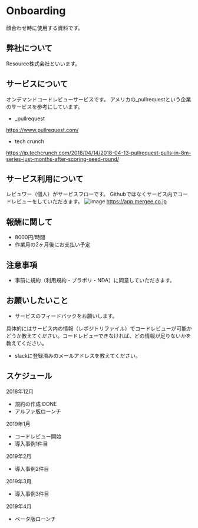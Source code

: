 # Onboarding
顔合わせ時に使用する資料です。

## 弊社について
Resource株式会社といいます。

## サービスについて
オンデマンドコードレビューサービスです。
アメリカの_pullrequestという企業のサービスを参考にしています。

* _pullrequest

https://www.pullrequest.com/

* tech crunch

https://jp.techcrunch.com/2018/04/14/2018-04-13-pullrequest-pulls-in-8m-series-just-months-after-scoring-seed-round/

## サービス利用について
レビュワー（個人）がサービスフローです。
Githubではなくサービス内でコードレビューをしていただきます。
![image](https://i.imgur.com/ZJOMxnG.png)
https://app.mergee.co.jp

## 報酬に関して
* 8000円/時間
* 作業月の2ヶ月後にお支払い予定

## 注意事項
* 事前に規約（利用規約・プラポリ・NDA）に同意していただきます。

## お願いしたいこと
* サービスのフィードバックをお願いします。

具体的にはサービス内の情報（レポジトリファイル）でコードレビューが可能かどうか教えてください。コードレビューできなければ、どの情報が足りないかを教えてください。
* slackに登録済みのメールアドレスを教えてください。

## スケジュール

2018年12月
* 規約の作成 DONE
* アルファ版ローンチ

2019年1月
* コードレビュー開始
* 導入事例1件目

2019年2月
* 導入事例2件目

2019年3月
* 導入事例3件目

2019年4月
* ベータ版ローンチ

